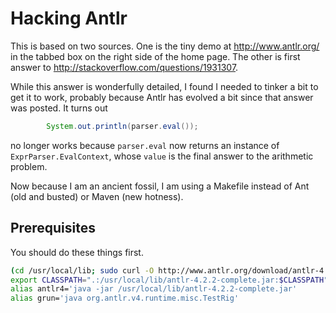 Hacking Antlr
==

This is based on two sources. One is the tiny demo at
http://www.antlr.org/ in the tabbed box on the right side of the home page.
The other is first answer to http://stackoverflow.com/questions/1931307.

While this answer is wonderfully detailed, I found I needed to tinker a bit
to get it to work, probably because Antlr has evolved a bit since that
answer was posted. It turns out

```java
		System.out.println(parser.eval());
```

no longer works because `parser.eval` now returns an instance of
`ExprParser.EvalContext`, whose `value` is the final answer to the
arithmetic problem.

Now because I am an ancient fossil, I am using a Makefile instead of
Ant (old and busted) or Maven (new hotness).

Prerequisites
--

You should do these things first.

```bash
(cd /usr/local/lib; sudo curl -O http://www.antlr.org/download/antlr-4.2.2-complete.jar)
export CLASSPATH=".:/usr/local/lib/antlr-4.2.2-complete.jar:$CLASSPATH"
alias antlr4='java -jar /usr/local/lib/antlr-4.2.2-complete.jar'
alias grun='java org.antlr.v4.runtime.misc.TestRig'
```